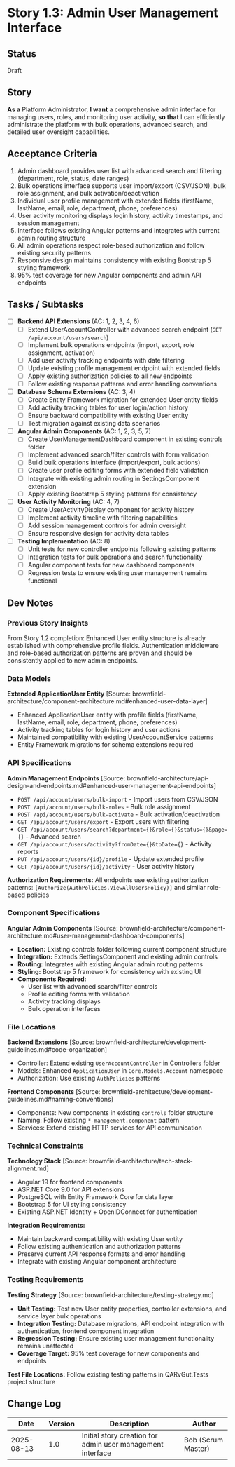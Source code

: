 # Story 1.3: Admin User Management Interface

## Status
Draft

## Story
**As a** Platform Administrator,
**I want** a comprehensive admin interface for managing users, roles, and monitoring user activity,
**so that** I can efficiently administrate the platform with bulk operations, advanced search, and detailed user oversight capabilities.

## Acceptance Criteria
1. Admin dashboard provides user list with advanced search and filtering (department, role, status, date ranges)
2. Bulk operations interface supports user import/export (CSV/JSON), bulk role assignment, and bulk activation/deactivation
3. Individual user profile management with extended fields (firstName, lastName, email, role, department, phone, preferences)
4. User activity monitoring displays login history, activity timestamps, and session management
5. Interface follows existing Angular patterns and integrates with current admin routing structure
6. All admin operations respect role-based authorization and follow existing security patterns
7. Responsive design maintains consistency with existing Bootstrap 5 styling framework
8. 95% test coverage for new Angular components and admin API endpoints

## Tasks / Subtasks

- [ ] **Backend API Extensions** (AC: 1, 2, 3, 4, 6)
  - [ ] Extend UserAccountController with advanced search endpoint (`GET /api/account/users/search`)
  - [ ] Implement bulk operations endpoints (import, export, role assignment, activation)
  - [ ] Add user activity tracking endpoints with date filtering
  - [ ] Update existing profile management endpoint with extended fields
  - [ ] Apply existing authorization policies to all new endpoints
  - [ ] Follow existing response patterns and error handling conventions

- [ ] **Database Schema Extensions** (AC: 3, 4)
  - [ ] Create Entity Framework migration for extended User entity fields
  - [ ] Add activity tracking tables for user login/action history
  - [ ] Ensure backward compatibility with existing User entity
  - [ ] Test migration against existing data scenarios

- [ ] **Angular Admin Components** (AC: 1, 2, 3, 5, 7)
  - [ ] Create UserManagementDashboard component in existing controls folder
  - [ ] Implement advanced search/filter controls with form validation
  - [ ] Build bulk operations interface (import/export, bulk actions)
  - [ ] Create user profile editing forms with extended field validation
  - [ ] Integrate with existing admin routing in SettingsComponent extension
  - [ ] Apply existing Bootstrap 5 styling patterns for consistency

- [ ] **User Activity Monitoring** (AC: 4, 7)
  - [ ] Create UserActivityDisplay component for activity history
  - [ ] Implement activity timeline with filtering capabilities
  - [ ] Add session management controls for admin oversight
  - [ ] Ensure responsive design for activity data tables

- [ ] **Testing Implementation** (AC: 8)
  - [ ] Unit tests for new controller endpoints following existing patterns
  - [ ] Integration tests for bulk operations and search functionality
  - [ ] Angular component tests for new dashboard components
  - [ ] Regression tests to ensure existing user management remains functional

## Dev Notes

### Previous Story Insights
From Story 1.2 completion: Enhanced User entity structure is already established with comprehensive profile fields. Authentication middleware and role-based authorization patterns are proven and should be consistently applied to new admin endpoints.

### Data Models
**Extended ApplicationUser Entity** [Source: brownfield-architecture/component-architecture.md#enhanced-user-data-layer]
- Enhanced ApplicationUser entity with profile fields (firstName, lastName, email, role, department, phone, preferences)
- Activity tracking tables for login history and user actions
- Maintained compatibility with existing UserAccountService patterns
- Entity Framework migrations for schema extensions required

### API Specifications
**Admin Management Endpoints** [Source: brownfield-architecture/api-design-and-endpoints.md#enhanced-user-management-api-endpoints]
- `POST /api/account/users/bulk-import` - Import users from CSV/JSON
- `POST /api/account/users/bulk-roles` - Bulk role assignment  
- `POST /api/account/users/bulk-activate` - Bulk activation/deactivation
- `GET /api/account/users/export` - Export users with filtering
- `GET /api/account/users/search?department={}&role={}&status={}&page={}` - Advanced search
- `GET /api/account/users/activity?fromDate={}&toDate={}` - Activity reports
- `PUT /api/account/users/{id}/profile` - Update extended profile
- `GET /api/account/users/{id}/activity` - User activity history

**Authorization Requirements:** All endpoints use existing authorization patterns: `[Authorize(AuthPolicies.ViewAllUsersPolicy)]` and similar role-based policies

### Component Specifications
**Angular Admin Components** [Source: brownfield-architecture/component-architecture.md#user-management-dashboard-components]
- **Location:** Existing controls folder following current component structure
- **Integration:** Extends SettingsComponent and existing admin controls
- **Routing:** Integrates with existing Angular admin routing patterns
- **Styling:** Bootstrap 5 framework for consistency with existing UI
- **Components Required:**
  - User list with advanced search/filter controls
  - Profile editing forms with validation
  - Activity tracking displays  
  - Bulk operation interfaces

### File Locations
**Backend Extensions** [Source: brownfield-architecture/development-guidelines.md#code-organization]
- Controller: Extend existing `UserAccountController` in Controllers folder
- Models: Enhanced `ApplicationUser` in `Core.Models.Account` namespace
- Authorization: Use existing `AuthPolicies` patterns

**Frontend Components** [Source: brownfield-architecture/development-guidelines.md#naming-conventions]
- Components: New components in existing `controls` folder structure
- Naming: Follow existing `*-management.component` pattern
- Services: Extend existing HTTP services for API communication

### Technical Constraints
**Technology Stack** [Source: brownfield-architecture/tech-stack-alignment.md]
- Angular 19 for frontend components
- ASP.NET Core 9.0 for API extensions
- PostgreSQL with Entity Framework Core for data layer
- Bootstrap 5 for UI styling consistency
- Existing ASP.NET Identity + OpenIDConnect for authentication

**Integration Requirements:**
- Maintain backward compatibility with existing User entity
- Follow existing authentication and authorization patterns
- Preserve current API response formats and error handling
- Integrate with existing Angular component architecture

### Testing Requirements
**Testing Strategy** [Source: brownfield-architecture/testing-strategy.md]
- **Unit Testing:** Test new User entity properties, controller extensions, and service layer bulk operations
- **Integration Testing:** Database migrations, API endpoint integration with authentication, frontend component integration
- **Regression Testing:** Ensure existing user management functionality remains unaffected
- **Coverage Target:** 95% test coverage for new components and endpoints

**Test File Locations:** Follow existing testing patterns in QARvGut.Tests project structure

## Change Log
| Date | Version | Description | Author |
|------|---------|-------------|---------|
| 2025-08-13 | 1.0 | Initial story creation for admin user management interface | Bob (Scrum Master) |
